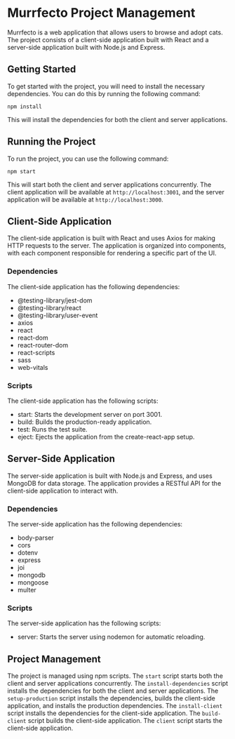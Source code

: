 # Murrfecto Project Management

Murrfecto is a web application that allows users to browse and adopt cats. The project consists of a client-side application built with React and a server-side application built with Node.js and Express.

## Getting Started

To get started with the project, you will need to install the necessary dependencies. You can do this by running the following command:

`npm install`

This will install the dependencies for both the client and server applications.

## Running the Project

To run the project, you can use the following command:

`npm start`

This will start both the client and server applications concurrently. The client application will be available at `http://localhost:3001`, and the server application will be available at `http://localhost:3000`.

## Client-Side Application

The client-side application is built with React and uses Axios for making HTTP requests to the server. The application is organized into components, with each component responsible for rendering a specific part of the UI.

### Dependencies

The client-side application has the following dependencies:

- @testing-library/jest-dom
- @testing-library/react
- @testing-library/user-event
- axios
- react
- react-dom
- react-router-dom
- react-scripts
- sass
- web-vitals

### Scripts

The client-side application has the following scripts:

- start: Starts the development server on port 3001.
- build: Builds the production-ready application.
- test: Runs the test suite.
- eject: Ejects the application from the create-react-app setup.

## Server-Side Application

The server-side application is built with Node.js and Express, and uses MongoDB for data storage. The application provides a RESTful API for the client-side application to interact with.

### Dependencies

The server-side application has the following dependencies:

- body-parser
- cors
- dotenv
- express
- joi
- mongodb
- mongoose
- multer

### Scripts

The server-side application has the following scripts:

- server: Starts the server using nodemon for automatic reloading.

## Project Management

The project is managed using npm scripts. The `start` script starts both the client and server applications concurrently. The `install-dependencies` script installs the dependencies for both the client and server applications. The `setup-production` script installs the dependencies, builds the client-side application, and installs the production dependencies. The `install-client` script installs the dependencies for the client-side application. The `build-client` script builds the client-side application. The `client` script starts the client-side application.
